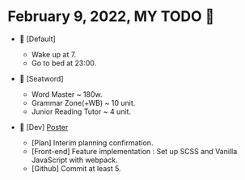 # February 9, 2022, MY TODO 🚀

- 🚀 [Default]

  - Wake up at 7.
  - Go to bed at 23:00.

- 🚀 [Seatword]

  - Word Master ~ 180w.
  - Grammar Zone(+WB) ~ 10 unit.
  - Junior Reading Tutor ~ 4 unit.

- 🚀 [Dev] [Poster](https://github.com/Novelier-Webbelier/poster)

  - [Plan] Interim planning confirmation.
  - [Front-end] Feature implementation : Set up SCSS and Vanilla JavaScript with webpack.
  - [Github] Commit at least 5.
